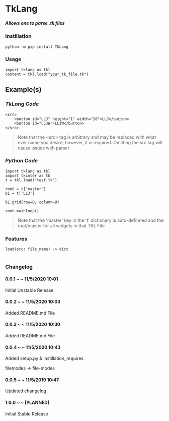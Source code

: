 
# TkLang
##### *Allows one to parse .tk files*

### Instillation
    python -m pip install TkLang

### Usage
    import tklang as tkl
    content = tkl.load("your_tk_file.tk")

## Example(s)

### _TkLang Code_
    <src>
        <button id="LLJ" height="1" width="20">LLJ</button>
        <button id="LLJW">LLJW</button>
    </src>
> Note that the <src\> tag is arbitrary and may be replaced with what ever name you desire; however, it is required. Omitting the src tag will cause issues with parser
### _Python Code_
    import tklang as tkl
    import tkinter as tk
    t = tkl.load("test.tk")

    root = t['master']
    b1 = t['LLJ']

    b1.grid(row=0, column=0)

    root.mainloop()

> Note that the 'master' key in the 't' dictionary is auto-definned and the root/master for all widgets in that TKL File


### Features
    load(src: file_name) -> dict

#

### Changelog

#### 0.0.1 ~ ~ 11/5/2020 10:01
Initial Unstable Release

#### 0.0.2 ~ ~ 11/5/2020 10:03
Added README.md File

#### 0.0.3 ~ ~ 11/5/2020 10:30
Added README.md File

#### 0.0.4 ~ ~ 11/5/2020 10:43
Added setup.py & instillation_requires

filemodes -> file-modes

#### 0.0.5 ~ ~ 11/5/2019 10:47
Updated changelog

#### 1.0.0 ~ ~ [PLANNED]
Initial Stable Release
